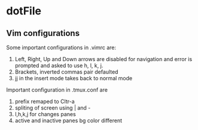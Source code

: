 # dotFile
## Vim configurations
Some important configurations in .vimrc are:
  1. Left, Right, Up and Down arrows are disabled for navigation and error is prompted and asked to use h, l, k, j.
  2. Brackets, inverted commas pair defaulted
  3. jj in the insert mode takes back to normal mode
  
Important configuration in .tmux.conf are
  1. prefix remaped to Cltr-a
  2. spliting of screen using | and -
  3. l,h,k,j for changes panes
  4. active and inactive panes bg color different  
